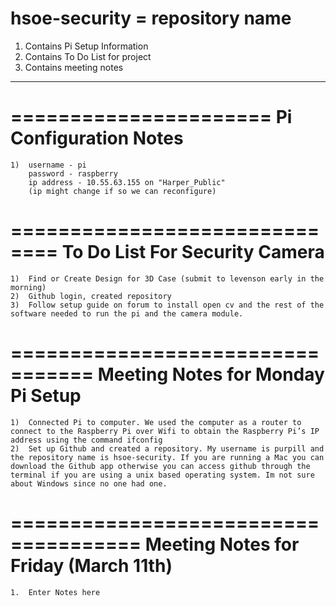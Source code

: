 hsoe-security = repository name
====================================================
1) Contains Pi Setup Information
2) Contains To Do List for project
3) Contains meeting notes
----------------------------------------------------

======================
Pi Configuration Notes
======================
	1)  username - pi 
		password - raspberry
		ip address - 10.55.63.155 on "Harper_Public" 
		(ip might change if so we can reconfigure)



==============================
To Do List For Security Camera
==============================

	1)	Find or Create Design for 3D Case (submit to levenson early in the morning)
	2)	Github login, created repository
	3)	Follow setup guide on forum to install open cv and the rest of the software needed to run the pi and the camera module.

=================================
Meeting Notes for Monday Pi Setup
=================================

	1)	Connected Pi to computer. We used the computer as a router to connect to the Raspberry Pi over Wifi to obtain the Raspberry Pi’s IP address using the command ifconfig
	2)	Set up Github and created a repository. My username is purpill and the repository name is hsoe-security. If you are running a Mac you can download the Github app otherwise you can access github through the terminal if you are using a unix based operating system. Im not sure about Windows since no one had one.
	

=====================================
Meeting Notes for Friday (March 11th)
=====================================

	1.  Enter Notes here

